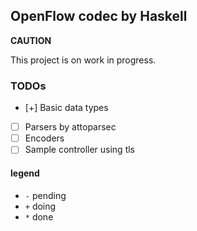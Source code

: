 ## OpenFlow codec by Haskell

**CAUTION**

This project is on work in progress.


### TODOs

- [+] Basic data types
- [ ] Parsers by attoparsec
- [ ] Encoders
- [ ] Sample controller using tls

#### legend

- `-` pending
- `+` doing
- `*` done
